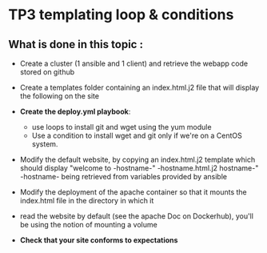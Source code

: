 # TP3 templating loop & conditions

## What is done in this topic :

- Create a cluster (1 ansible and 1 client) and retrieve the webapp code stored on github

- Create a templates folder containing an index.html.j2 file that will display the following on the site


- **Create the deploy.yml playbook**:
    * use loops to install git and wget using the yum module
    * Use a condition to install wget and git only if we're on a CentOS system.

- Modify the default website, by copying an index.html.j2 template which should display "welcome to -hostname-" -hostname.html.j2
hostname-" -hostname- being retrieved from variables provided by ansible

- Modify the deployment of the apache container so that it mounts the index.html file in the directory in which it

- read the website by default (see the apache Doc on Dockerhub), you'll be using the notion of mounting a
volume

- **Check that your site conforms to expectations**
